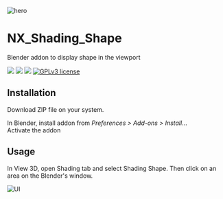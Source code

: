 ![hero](https://user-images.githubusercontent.com/54265936/190903003-9fe7b909-2f04-4689-97c7-5a4b288c8c6e.png)


# NX_Shading_Shape

Blender addon to display shape in the viewport

<img src="https://img.shields.io/badge/Blender-2.8.0-green" /> <img src="https://img.shields.io/badge/Python-3.10-blue" /> <img src="https://img.shields.io/badge/Addon-1.2.0.Stable-orange" /> 
[![GPLv3 license](https://img.shields.io/badge/License-GPLv3-blue.svg)](http://perso.crans.org/besson/LICENSE.html)

## Installation

Download ZIP file on your system.

In Blender, install addon from _Preferences > Add-ons > Install_...  
Activate the addon

## Usage

In View 3D, open Shading tab and select Shading Shape. Then click on an area on the Blender's window.

![UI](https://user-images.githubusercontent.com/54265936/190902270-441dd42c-156c-412b-a4a7-2799525f6521.png)
